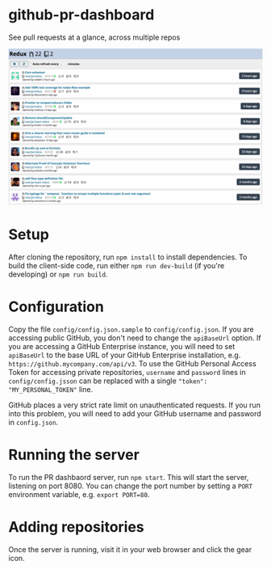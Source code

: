 # github-pr-dashboard

See pull requests at a glance, across multiple repos

![](img/screenshot.png)

# Setup
After cloning the repository, run `npm install` to install dependencies.
To build the client-side code, run either `npm run dev-build` (if you're developing)
or `npm run build`.

# Configuration

Copy the file `config/config.json.sample` to `config/config.json`. If you are accessing public GitHub, you don't need to change the `apiBaseUrl` option. If you are accessing a GitHub Enterprise instance, you will need to set `apiBaseUrl` to the base URL of your GitHub Enterprise installation, e.g. `https://github.mycompany.com/api/v3`.  To use the GitHub Personal Access Token for accessing private repositories, `username` and `password` lines in `config/config.jsson` can be replaced with a single `"token": "MY_PERSONAL_TOKEN"` line. 

GitHub places a very strict rate limit on unauthenticated requests. If you run into this problem, you will need to add your GitHub username and password in `config.json`.

# Running the server
To run the PR dashbaord server, run `npm start`. This will start the server, listening on port 8080. You can change the port number by setting a `PORT` environment variable, e.g. `export PORT=80`.

# Adding repositories
Once the server is running, visit it in your web browser and click the gear icon.
